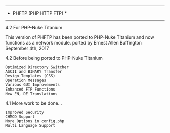 **************************************
* PHFTP (PHP HTTP FTP)               *
**************************************

4.2 For PHP-Nuke Titanium

   This version of PHFTP has been
   ported to PHP-Nuke Titanium and
   now functions as a network module.
   ported by Ernest Allen Buffington
	 September 4th, 2017 

4.2 Before being ported to PHP-Nuke Titanium

	Optimized Directory Switcher
	ASCII and BINARY Transfer 
	Design Templates (CSS)
	Operation Messages
	Various GUI Improvements
	Enhanced FTP Functions
	New EN, DE Translations
	
4.1 More work to be done...

	Improved Security
	CHMOD Support	
	More Options in config.php
	Multi Language Support
